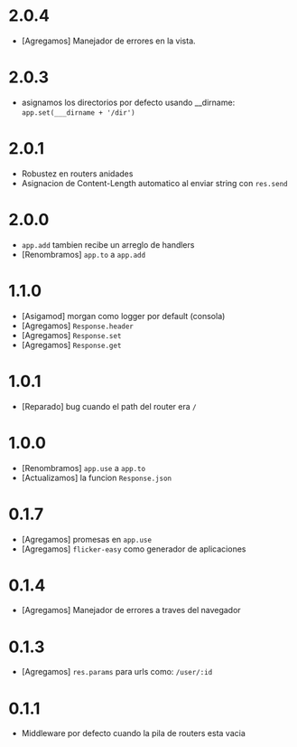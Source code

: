 2.0.4
====
* [Agregamos] Manejador de errores en la vista.

2.0.3
====
* asignamos los directorios por defecto usando __dirname:  `app.set(___dirname + '/dir') `

2.0.1
====
* Robustez en routers anidades
* Asignacion de Content-Length automatico al enviar string con `res.send`

2.0.0
====
* `app.add` tambien recibe un arreglo de handlers
* [Renombramos] `app.to` a `app.add`

1.1.0
====
* [Asigamod] morgan como logger por default (consola)
* [Agregamos] `Response.header`
* [Agregamos] `Response.set`
* [Agregamos] `Response.get`

1.0.1
====
* [Reparado] bug cuando el path del router era `/`

1.0.0
====
* [Renombramos] `app.use` a `app.to`
* [Actualizamos] la funcion `Response.json`

0.1.7
====
* [Agregamos] promesas en  `app.use`
* [Agregamos] `flicker-easy` como generador de aplicaciones

0.1.4
====
* [Agregamos] Manejador de errores a traves del navegador

0.1.3
====
* [Agregamos] `res.params` para urls como: `/user/:id`

0.1.1
====
* Middleware por defecto cuando la pila de routers esta vacia
